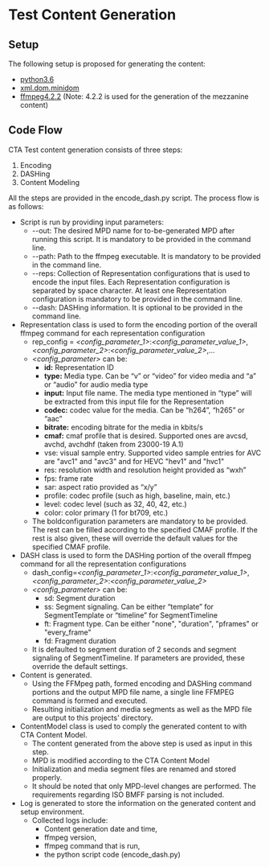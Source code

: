 # Test Content Generation

## Setup
The following setup is proposed for generating the content:

* [python3.6](https://www.python.org/downloads/)
* [xml.dom.minidom](https://docs.python.org/3.6/library/xml.dom.minidom.html)
* [ffmpeg4.2.2](https://ffmpeg.org/) (Note: 4.2.2 is used for the generation of the mezzanine content)

## Code Flow
CTA Test content generation consists of three steps:

1. Encoding
2. DASHing
3. Content Modeling

All the steps are provided in the encode_dash.py script. The process flow is as follows:
* Script is run by providing input parameters:
    * --out: The desired MPD name for to-be-generated MPD after running this script. It is mandatory to be provided in the command line.
    * --path: Path to the ffmpeg executable. It is mandatory to be provided in the command line.
    * --reps: Collection of Representation configurations that is used to encode the input files. Each Representation configuration is separated by space character. At least one Representation configuration is mandatory to be provided in the command line.
    * --dash: DASHing information. It is optional to be provided in the command line.
* Representation class is used to form the encoding portion of the overall ffmpeg command for each representation configuration
    * rep_config = *<*config_parameter_1*>*:*<*config_parameter_value_1*>*,*<*config_parameter_2*>*:*<*config_parameter_value_2*>*,…
    * *<*config_parameter*>* can be:
        * __id:__ Representation ID
        * __type:__ Media type. Can be “v” or “video” for video media and “a” or “audio” for audio media type
        * __input:__ Input file name. The media type mentioned in “type” will be extracted from this input file for the Representation
        * __codec:__ codec value for the media. Can be “h264”, “h265” or “aac”
        * __bitrate:__ encoding bitrate for the media in kbits/s
        * __cmaf:__ cmaf profile that is desired. Supported ones are avcsd, avchd, avchdhf (taken from 23000-19 A.1)
        * vse: visual sample entry. Supported video sample entries for AVC are "avc1" and "avc3" and for HEVC "hev1" and "hvc1"
		* res: resolution width and resolution height provided as “wxh”
        * fps: frame rate
        * sar: aspect ratio provided as “x/y”
        * profile: codec profile (such as high, baseline, main, etc.)
        * level: codec level (such as 32, 40, 42, etc.)
        * color: color primary (1 for bt709, etc.)
    * The boldconfiguration parameters are mandatory to be provided. The rest can be filled according to the specified CMAF profile.  If the rest is also given, these will override the default values for the specified CMAF profile.
* DASH class is used to form the DASHing portion of the overall ffmpeg command for all the representation configurations
    * dash_config=*<*config_parameter_1*>*:*<*config_parameter_value_1*>*,*<*config_parameter_2*>*:*<*config_parameter_value_2*>*
    * *<*config_parameter*>* can be:
        * sd: Segment duration
        * ss: Segment signaling. Can be either “template” for SegmentTemplate or “timeline” for SegmentTimeline
		* ft: Fragment type. Can be either "none", "duration", "pframes" or "every_frame"
		* fd: Fragment duration
    * It is defaulted to segment duration of 2 seconds and segment signaling of SegmentTimeline. If parameters are provided, these override the default settings.
* Content is generated.
    * Using the FFMpeg path, formed encoding and DASHing command portions and the output MPD file name, a single line FFMPEG command is formed and executed.
    * Resulting initialization and media segments as well as the MPD file are output to this projects' directory.
* ContentModel class is used to comply the generated content to with CTA Content Model.
    * The content generated from the above step is used as input in this step.
    * MPD is modified according to the CTA Content Model
    * Initialization and media segment files are renamed and stored properly.
    * It should be noted that only MPD-level changes are performed. The requirements regarding ISO BMFF parsing is not included.
* Log is generated to store the information on the generated content and setup environment.
    * Collected logs include:
        * Content generation date and time,
        * ffmpeg version,
        * ffmpeg command that is run,
        * the python script code (encode_dash.py)
